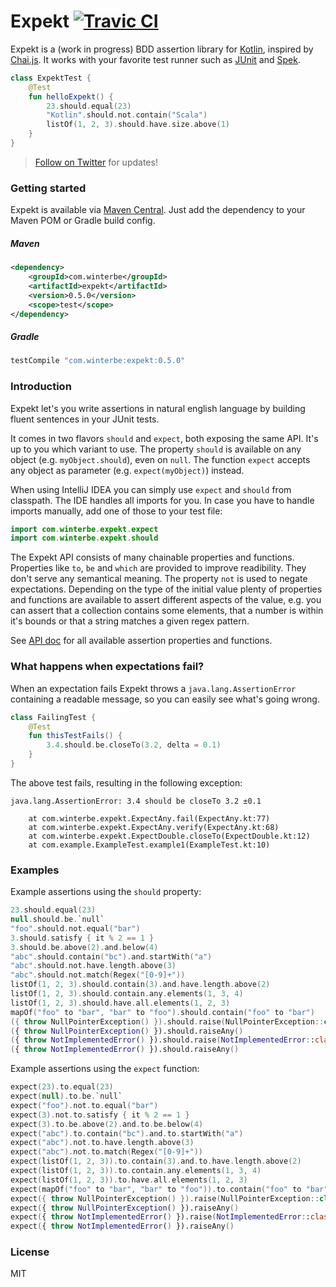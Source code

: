 # Expekt [![Travic CI](https://travis-ci.org/winterbe/expekt.svg?branch=master)](https://travis-ci.org/winterbe/expekt)

Expekt is a (work in progress) BDD assertion library for [Kotlin](http://kotlinlang.org/), inspired by [Chai.js](http://chaijs.com/). It works with your favorite test runner such as [JUnit](http://junit.org/) and [Spek](http://jetbrains.github.io/spek/).

```kotlin
class ExpektTest {
    @Test
    fun helloExpekt() {
        23.should.equal(23)
        "Kotlin".should.not.contain("Scala")
        listOf(1, 2, 3).should.have.size.above(1)
    }
}
```

> [Follow on Twitter](https://twitter.com/winterbe_) for updates!

### Getting started

Expekt is available via [Maven Central](https://repo1.maven.org/maven2/com/winterbe/expekt/). Just add the dependency to your Maven POM or Gradle build config.

##### Maven

```xml
<dependency>
    <groupId>com.winterbe</groupId>
    <artifactId>expekt</artifactId>
    <version>0.5.0</version>
    <scope>test</scope>
</dependency>
```

##### Gradle

```groovy
testCompile "com.winterbe:expekt:0.5.0"
```

### Introduction

Expekt let's you write assertions in natural english language by building fluent sentences in your JUnit tests.

It comes in two flavors `should` and `expect`, both exposing the same API. It's up to you which variant to use. The property `should` is available on any object (e.g. `myObject.should`), even on `null`. The function `expect` accepts any object as parameter (e.g. `expect(myObject)`) instead.

When using IntelliJ IDEA you can simply use `expect` and `should` from classpath. The IDE handles all imports for you. In case you have to handle imports manually, add one of those to your test file:

```kotlin
import com.winterbe.expekt.expect
import com.winterbe.expekt.should
```

The Expekt API consists of many chainable properties and functions. Properties like `to`, `be` and `which` are provided to improve readibility. They don't serve any semantical meaning. The property `not` is used to negate expectations. Depending on the type of the initial value plenty of properties and functions are available to assert different aspects of the value, e.g. you can assert that a collection contains some elements, that a number is within it's bounds or that a string matches a given regex pattern.

See [API doc](APIDOC.md) for all available assertion properties and functions.

### What happens when expectations fail?

When an expectation fails Expekt throws a `java.lang.AssertionError` containing a readable message, so you can easily see what's going wrong.

```kotlin
class FailingTest {
    @Test
    fun thisTestFails() {
        3.4.should.be.closeTo(3.2, delta = 0.1)
    }
}
```

The above test fails, resulting in the following exception:

```
java.lang.AssertionError: 3.4 should be closeTo 3.2 ±0.1

	at com.winterbe.expekt.ExpectAny.fail(ExpectAny.kt:77)
	at com.winterbe.expekt.ExpectAny.verify(ExpectAny.kt:68)
	at com.winterbe.expekt.ExpectDouble.closeTo(ExpectDouble.kt:12)
	at com.example.ExampleTest.example1(ExampleTest.kt:10)
```

### Examples

Example assertions using the `should` property:

```kotlin
23.should.equal(23)
null.should.be.`null`
"foo".should.not.equal("bar")
3.should.satisfy { it % 2 == 1 }
3.should.be.above(2).and.below(4)
"abc".should.contain("bc").and.startWith("a")
"abc".should.not.have.length.above(3)
"abc".should.not.match(Regex("[0-9]+"))
listOf(1, 2, 3).should.contain(3).and.have.length.above(2)
listOf(1, 2, 3).should.contain.any.elements(1, 3, 4)
listOf(1, 2, 3).should.have.all.elements(1, 2, 3)
mapOf("foo" to "bar", "bar" to "foo").should.contain("foo" to "bar")
({ throw NullPointerException() }).should.raise(NullPointerException::class)
({ throw NullPointerException() }).should.raiseAny()
({ throw NotImplementedError() }).should.raise(NotImplementedError::class)
({ throw NotImplementedError() }).should.raiseAny()
```

Example assertions using the `expect` function:

```kotlin
expect(23).to.equal(23)
expect(null).to.be.`null`
expect("foo").not.to.equal("bar")
expect(3).not.to.satisfy { it % 2 == 1 }
expect(3).to.be.above(2).and.to.be.below(4)
expect("abc").to.contain("bc").and.to.startWith("a")
expect("abc").not.to.have.length.above(3)
expect("abc").not.to.match(Regex("[0-9]+"))
expect(listOf(1, 2, 3)).to.contain(3).and.to.have.length.above(2)
expect(listOf(1, 2, 3)).to.contain.any.elements(1, 3, 4)
expect(listOf(1, 2, 3)).to.have.all.elements(1, 2, 3)
expect(mapOf("foo" to "bar", "bar" to "foo")).to.contain("foo" to "bar")
expect({ throw NullPointerException() }).raise(NullPointerException::class)
expect({ throw NullPointerException() }).raiseAny()
expect({ throw NotImplementedError() }).raise(NotImplementedError::class)
expect({ throw NotImplementedError() }).raiseAny()
```

### License

MIT
